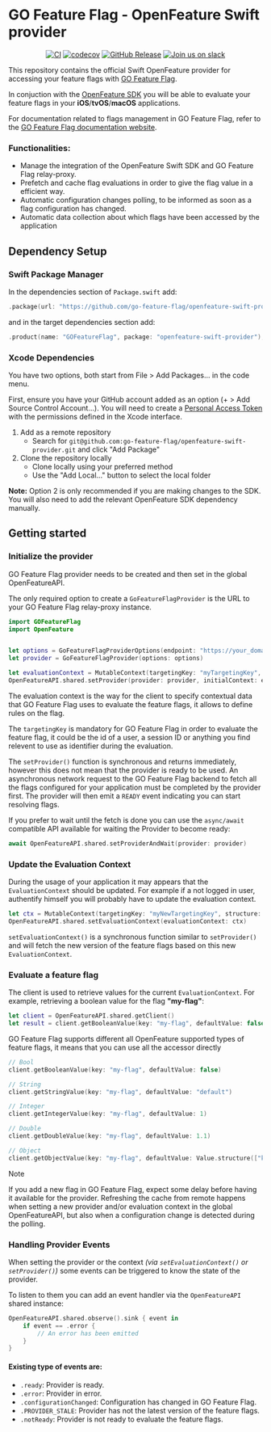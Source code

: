 # GO Feature Flag - OpenFeature Swift provider
<p align="center">
   <a href="https://github.com/go-feature-flag/openfeature-swift-provider/actions/workflows/swift.yaml"><img src="https://github.com/go-feature-flag/openfeature-swift-provider/actions/workflows/swift.yaml/badge.svg" alt="CI"></a>
   <a href="https://codecov.io/gh/go-feature-flag/openfeature-swift-provider"><img src="https://codecov.io/gh/go-feature-flag/openfeature-swift-provider/graph/badge.svg?token=G6BAIREGQN" alt="codecov"></a>
   <a href="https://github.com/go-feature-flag/openfeature-swift-provider/releases"><img src="https://img.shields.io/github/v/release/go-feature-flag/openfeature-swift-provider?label=Package%20version&amp;display_name=tag&amp;logo=Swift" alt="GitHub Release"></a>
   <a href="https://gofeatureflag.org/slack"><img src="https://img.shields.io/badge/join-us%20on%20slack-gray.svg?longCache=true&logo=slack&colorB=green" alt="Join us on slack"></a>
</p>

This repository contains the official Swift OpenFeature provider for accessing your feature flags with [GO Feature Flag](https://gofeatureflag.org).

In conjuction with the [OpenFeature SDK](https://openfeature.dev/docs/reference/concepts/provider) you will be able to evaluate your feature flags in your **iOS**/**tvOS**/**macOS** applications.

For documentation related to flags management in GO Feature Flag, refer to the [GO Feature Flag documentation website](https://gofeatureflag.org/docs).

### Functionalities:
- Manage the integration of the OpenFeature Swift SDK and GO Feature Flag relay-proxy.
- Prefetch and cache flag evaluations in order to give the flag value in a efficient way.
- Automatic configuration changes polling, to be informed as soon as a flag configuration has changed.
- Automatic data collection about which flags have been accessed by the application


## Dependency Setup

### Swift Package Manager

In the dependencies section of `Package.swift` add:
```swift
.package(url: "https://github.com/go-feature-flag/openfeature-swift-provider.git", from: "0.1.0")
```

and in the target dependencies section add:
```swift
.product(name: "GOFeatureFlag", package: "openfeature-swift-provider"),  
```

### Xcode Dependencies

You have two options, both start from File > Add Packages... in the code menu.

First, ensure you have your GitHub account added as an option (+ > Add Source Control Account...). You will need to create a [Personal Access Token](https://github.com/settings/tokens) with the permissions defined in the Xcode interface.

1. Add as a remote repository
    * Search for `git@github.com:go-feature-flag/openfeature-swift-provider.git` and click "Add Package"
2. Clone the repository locally
    * Clone locally using your preferred method
    * Use the "Add Local..." button to select the local folder

**Note:** Option 2 is only recommended if you are making changes to the SDK. You will also need to add the relevant OpenFeature SDK dependency manually.

## Getting started

### Initialize the provider

GO Feature Flag provider needs to be created and then set in the global OpenFeatureAPI. 

The only required option to create a `GoFeatureFlagProvider` is the URL to your GO Feature Flag relay-proxy instance.

```swift
import GOFeatureFlag
import OpenFeature


let options = GoFeatureFlagProviderOptions(endpoint: "https://your_domain.io")
let provider = GoFeatureFlagProvider(options: options)

let evaluationContext = MutableContext(targetingKey: "myTargetingKey", structure: MutableStructure())
OpenFeatureAPI.shared.setProvider(provider: provider, initialContext: evaluationContext)
```

The evaluation context is the way for the client to specify contextual data that GO Feature Flag uses to evaluate the feature flags, it allows to define rules on the flag.

The `targetingKey` is mandatory for GO Feature Flag in order to evaluate the feature flag, it could be the id of a user, a session ID or anything you find relevent to use as identifier during the evaluation.

The `setProvider()` function is synchronous and returns immediately, however this does not mean that the provider is ready to be used. An asynchronous network request to the GO Feature Flag backend to fetch all the flags configured for your application must be completed by the provider first. The provider will then emit a `READY` event indicating you can start resolving flags.

If you prefer to wait until the fetch is done you can use the `async/await` compatible API available for waiting the Provider to become ready:

```swift
await OpenFeatureAPI.shared.setProviderAndWait(provider: provider)
```

### Update the Evaluation Context

During the usage of your application it may appears that the `EvaluationContext` should be updated. For example if a not logged in user, authentify himself you will probably have to update the evaluation context.

```swift
let ctx = MutableContext(targetingKey: "myNewTargetingKey", structure: MutableStructure())
OpenFeatureAPI.shared.setEvaluationContext(evaluationContext: ctx)
```

`setEvaluationContext()` is a synchronous function similar to `setProvider()` and will fetch the new version of the feature flags based on this new `EvaluationContext`.

### Evaluate a feature flag
The client is used to retrieve values for the current `EvaluationContext`. For example, retrieving a boolean value for the flag **"my-flag"**:

```swift
let client = OpenFeatureAPI.shared.getClient()
let result = client.getBooleanValue(key: "my-flag", defaultValue: false)
```

GO Feature Flag supports different all OpenFeature supported types of feature flags, it means that you can use all the accessor directly
```swift
// Bool
client.getBooleanValue(key: "my-flag", defaultValue: false)

// String
client.getStringValue(key: "my-flag", defaultValue: "default")

// Integer
client.getIntegerValue(key: "my-flag", defaultValue: 1)

// Double
client.getDoubleValue(key: "my-flag", defaultValue: 1.1)

// Object
client.getObjectValue(key: "my-flag", defaultValue: Value.structure(["key":Value.integer("1234")])
```

> [!NOTE]  
> If you add a new flag in GO Feature Flag, expect some delay before having it available for the provider.
> Refreshing the cache from remote happens when setting a new provider and/or evaluation context in the global OpenFeatureAPI, but also when a configuration change is detected during the polling.

### Handling Provider Events

When setting the provider or the context *(via `setEvaluationContext()` or `setProvider()`)* some events can be triggered to know the state of the provider.

To listen to them you can add an event handler via the `OpenFeatureAPI` shared instance:

```swift
OpenFeatureAPI.shared.observe().sink { event in
    if event == .error {
        // An error has been emitted
    }
}
```

#### Existing type of events are:
- `.ready`: Provider is ready.
- `.error`: Provider in error.
- `.configurationChanged`: Configuration has changed in GO Feature Flag.
- `.PROVIDER_STALE`: Provider has not the latest version of the feature flags.
- `.notReady`: Provider is not ready to evaluate the feature flags.

